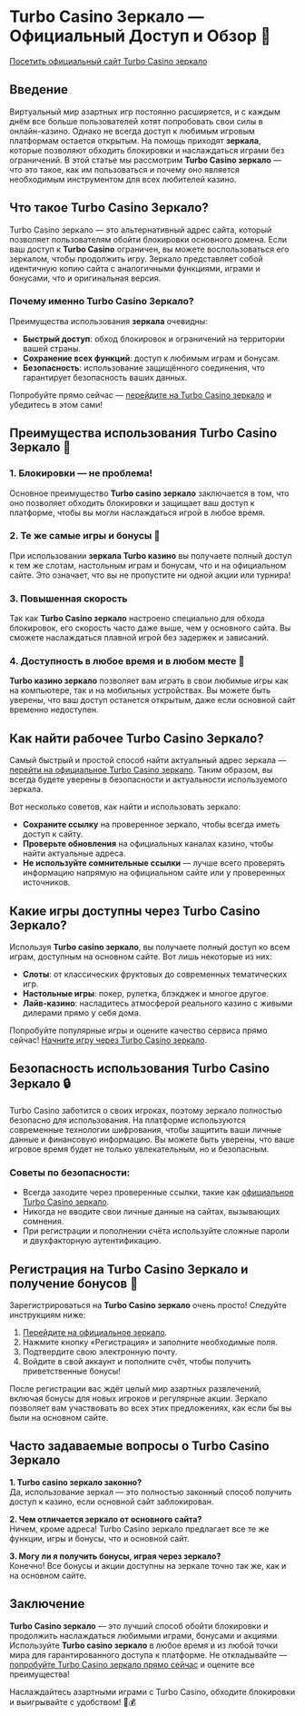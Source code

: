 # Turbo Casino Зеркало — Официальный Доступ и Обзор 🎰

[Посетить официальный сайт Turbo Casino зеркало](https://turbo-casino.pro/TURVK)

## Введение

Виртуальный мир азартных игр постоянно расширяется, и с каждым днём все больше пользователей хотят попробовать свои силы в онлайн-казино. Однако не всегда доступ к любимым игровым платформам остается открытым. На помощь приходят **зеркала**, которые позволяют обходить блокировки и наслаждаться играми без ограничений. В этой статье мы рассмотрим **Turbo Casino зеркало** — что это такое, как им пользоваться и почему оно является необходимым инструментом для всех любителей казино.

## Что такое Turbo Casino Зеркало?

Turbo Casino зеркало — это альтернативный адрес сайта, который позволяет пользователям обойти блокировки основного домена. Если ваш доступ к **Turbo Casino** ограничен, вы можете воспользоваться его зеркалом, чтобы продолжить игру. Зеркало представляет собой идентичную копию сайта с аналогичными функциями, играми и бонусами, что и оригинальная версия.

### Почему именно Turbo Casino Зеркало?

Преимущества использования **зеркала** очевидны:
- **Быстрый доступ**: обход блокировок и ограничений на территории вашей страны.
- **Сохранение всех функций**: доступ к любимым играм и бонусам.
- **Безопасность**: использование защищённого соединения, что гарантирует безопасность ваших данных.

Попробуйте прямо сейчас — [перейдите на Turbo Casino зеркало](https://turbo-casino.pro/TURVK) и убедитесь в этом сами!

## Преимущества использования Turbo Casino Зеркало 🎲

### 1. Блокировки — не проблема!
Основное преимущество **Turbo casino зеркало** заключается в том, что оно позволяет обходить блокировки и защищает ваш доступ к платформе, чтобы вы могли наслаждаться игрой в любое время.

### 2. Те же самые игры и бонусы 🎁
При использовании **зеркала Turbo казино** вы получаете полный доступ к тем же слотам, настольным играм и бонусам, что и на официальном сайте. Это означает, что вы не пропустите ни одной акции или турнира!

### 3. Повышенная скорость
Так как **Turbo Casino зеркало** настроено специально для обхода блокировок, его скорость часто даже выше, чем у основного сайта. Вы сможете наслаждаться плавной игрой без задержек и зависаний.

### 4. Доступность в любое время и в любом месте 📱
**Turbo казино зеркало** позволяет вам играть в свои любимые игры как на компьютере, так и на мобильных устройствах. Вы можете быть уверены, что ваш доступ останется открытым, даже если основной сайт временно недоступен.

## Как найти рабочее Turbo Casino Зеркало?

Самый быстрый и простой способ найти актуальный адрес зеркала — [перейти на официальное Turbo Casino зеркало](https://turbo-casino.pro/TURVK). Таким образом, вы всегда будете уверены в безопасности и актуальности используемого зеркала.

Вот несколько советов, как найти и использовать зеркало:
- **Сохраните ссылку** на проверенное зеркало, чтобы всегда иметь доступ к сайту.
- **Проверьте обновления** на официальных каналах казино, чтобы найти актуальные адреса.
- **Не используйте сомнительные ссылки** — лучше всего проверять информацию напрямую на официальном сайте или у проверенных источников.

## Какие игры доступны через Turbo Casino Зеркало?

Используя **Turbo casino зеркало**, вы получаете полный доступ ко всем играм, доступным на основном сайте. Вот лишь некоторые из них:

- **Слоты**: от классических фруктовых до современных тематических игр.
- **Настольные игры**: покер, рулетка, блэкджек и многое другое.
- **Лайв-казино**: насладитесь атмосферой реального казино с живыми дилерами прямо у себя дома.

Попробуйте популярные игры и оцените качество сервиса прямо сейчас! [Начните игру через Turbo Casino зеркало](https://turbo-casino.pro/TURVK).

## Безопасность использования Turbo Casino Зеркало 🔒

Turbo Casino заботится о своих игроках, поэтому зеркало полностью безопасно для использования. На платформе используются современные технологии шифрования, чтобы защитить ваши личные данные и финансовую информацию. Вы можете быть уверены, что ваше игровое время будет не только увлекательным, но и безопасным.

### Советы по безопасности:
- Всегда заходите через проверенные ссылки, такие как [официальное Turbo Casino зеркало](https://turbo-casino.pro/TURVK).
- Никогда не вводите свои личные данные на сайтах, вызывающих сомнения.
- При регистрации и пополнении счёта используйте сложные пароли и двухфакторную аутентификацию.

## Регистрация на Turbo Casino Зеркало и получение бонусов 🎉

Зарегистрироваться на **Turbo Casino зеркало** очень просто! Следуйте инструкциям ниже:

1. [Перейдите на официальное зеркало](https://turbo-casino.pro/TURVK).
2. Нажмите кнопку «Регистрация» и заполните необходимые поля.
3. Подтвердите свою электронную почту.
4. Войдите в свой аккаунт и пополните счёт, чтобы получить приветственные бонусы!

После регистрации вас ждёт целый мир азартных развлечений, включая бонусы для новых игроков и регулярные акции. Зеркало позволяет вам участвовать во всех этих предложениях, как если бы вы были на основном сайте.

## Часто задаваемые вопросы о Turbo Casino Зеркало

**1. Turbo casino зеркало законно?**  
Да, использование зеркал — это полностью законный способ получить доступ к казино, если основной сайт заблокирован.

**2. Чем отличается зеркало от основного сайта?**  
Ничем, кроме адреса! Turbo Casino зеркало предлагает все те же функции, игры и бонусы, что и основной сайт.

**3. Могу ли я получить бонусы, играя через зеркало?**  
Конечно! Все бонусы и акции доступны на зеркале точно так же, как и на основном сайте.

## Заключение

**Turbo Casino зеркало** — это лучший способ обойти блокировки и продолжить наслаждаться любимыми играми, бонусами и акциями. Используйте **Turbo casino зеркало** в любое время и из любой точки мира для гарантированного доступа к платформе. Не откладывайте — [попробуйте Turbo Casino зеркало прямо сейчас](https://turbo-casino.pro/TURVK) и оцените все преимущества!

Наслаждайтесь азартными играми с Turbo Casino, обходите блокировки и выигрывайте с удобством! 🎰💰
